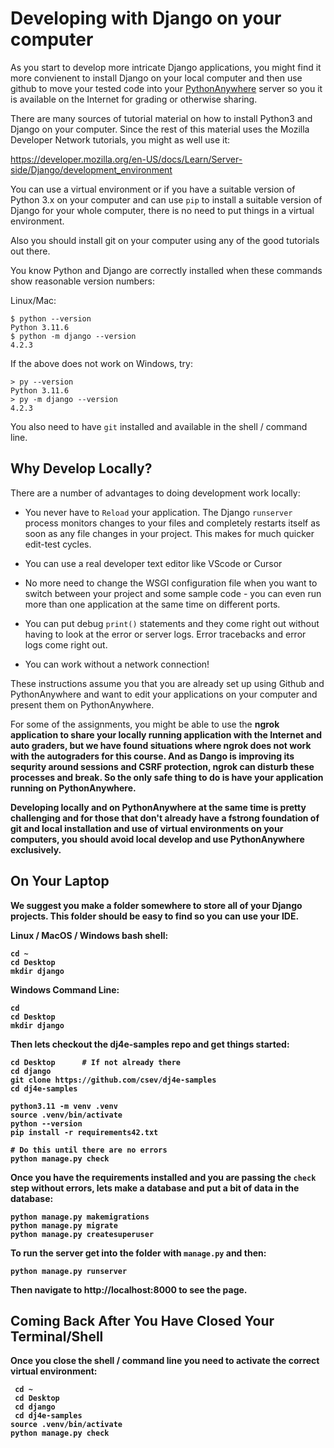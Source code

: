 Developing with Django on your computer
=======================================

As you start to develop more intricate Django applications, you might find it more
convienent to install Django on your local computer and then use github to move your
tested code into your
<a href="https://www.pythonanywhere.com" target="_blank">PythonAnywhere</a>
server so you it is available on the Internet for grading or otherwise sharing.

There are many sources of tutorial material on how to install Python3 and Django on
your computer.  Since the rest of this material uses the Mozilla Developer Network
tutorials, you might as well use it:

https://developer.mozilla.org/en-US/docs/Learn/Server-side/Django/development_environment

You can use a virtual environment or if you have a suitable version of Python 3.x on your
computer and can use `pip` to install a suitable version of Django for your whole computer,
there is no need to put things in a virtual environment.

Also you should install git on your computer using any of the good tutorials out there.

You know Python and Django are correctly installed when these commands
show reasonable version numbers:

Linux/Mac:

    $ python --version
    Python 3.11.6
    $ python -m django --version
    4.2.3

If the above does not work on Windows, try:

    > py --version
    Python 3.11.6
    > py -m django --version
    4.2.3

You also need to have `git` installed and available in the shell / command line.

Why Develop Locally?
--------------------

There are a number of advantages to doing development work locally:

* You never have to `Reload` your application.  The Django `runserver` process monitors
changes to your files and completely restarts itself as soon as any file changes in your
project.   This makes for much quicker edit-test cycles.

* You can use a real developer text editor like VScode or Cursor

* No more need to change the WSGI configuration file when you want to switch between
your project and some sample code - you can even run more than one application at the
same time on different ports.

* You can put debug `print()` statements and they come right out without having to look
at the error or server logs.  Error tracebacks and error logs come right out.

* You can work without a network connection!

These instructions assume you that you are already set up using Github and PythonAnywhere
and want to edit your applications on your computer
and present them on PythonAnywhere.

For some of the assignments, you might be able to use the <b>ngrok</a> application to share your
locally running application with the Internet and auto graders, but we have found situations where
ngrok does not work with the autograders for this course.  And as Dango is improving its
sequrity around sessions and CSRF protection, ngrok can disturb these processes and break.
So the only safe thing to do is have your application running on PythonAnywhere.

Developing locally and on PythonAnywhere at the same time is pretty challenging and for those
that don't already have a fstrong foundation of git and local installation and use of
virtual environments on your computers, you should avoid local develop and use
PythonAnywhere exclusively.

On Your Laptop
--------------

We suggest you make a folder somewhere to store all of your Django projects.  This folder
should be easy to find so you can use your IDE.

Linux / MacOS / Windows bash shell:

    cd ~
    cd Desktop
    mkdir django

Windows Command Line:

    cd
    cd Desktop
    mkdir django

Then lets checkout the dj4e-samples repo and get things started:

    cd Desktop      # If not already there
    cd django
    git clone https://github.com/csev/dj4e-samples
    cd dj4e-samples

    python3.11 -m venv .venv
    source .venv/bin/activate
    python --version
    pip install -r requirements42.txt

    # Do this until there are no errors
    python manage.py check

Once you have the requirements installed and you are passing the `check` step
without errors, lets make a database and put a bit of data in the database:

    python manage.py makemigrations
    python manage.py migrate
    python manage.py createsuperuser

To run the server get into the folder with `manage.py` and then:

    python manage.py runserver

Then navigate to http://localhost:8000 to see the page.

Coming Back After You Have Closed Your Terminal/Shell
-----------------------------------------------------

Once you close the shell / command line you need to activate the correct virtual environment:

     cd ~
     cd Desktop
     cd django
     cd dj4e-samples
    source .venv/bin/activate
    python manage.py check

